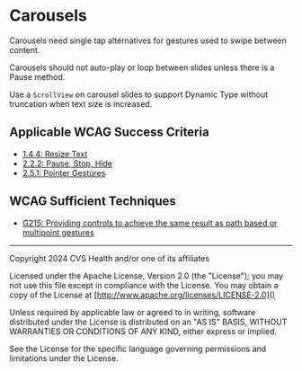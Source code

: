 # Carousels

Carousels need single tap alternatives for gestures used to swipe between content.

Carousels should not auto-play or loop between slides unless there is a Pause method. 

Use a `ScrollView` on carousel slides to support Dynamic Type without truncation when text size is increased.

## Applicable WCAG Success Criteria
- [1.4.4: Resize Text](https://www.w3.org/WAI/WCAG21/Understanding/resize-text)
- [2.2.2: Pause, Stop, Hide](https://www.w3.org/WAI/WCAG22/Understanding/pause-stop-hide)
- [2.5.1: Pointer Gestures](https://www.w3.org/WAI/WCAG22/Understanding/pointer-gestures)

## WCAG Sufficient Techniques
- [G215: Providing controls to achieve the same result as path based or multipoint gestures](https://www.w3.org/WAI/WCAG21/Techniques/general/G215)


----

Copyright 2024 CVS Health and/or one of its affiliates

Licensed under the Apache License, Version 2.0 (the "License");
you may not use this file except in compliance with the License.
You may obtain a copy of the License at
[http://www.apache.org/licenses/LICENSE-2.0]()

Unless required by applicable law or agreed to in writing, software
distributed under the License is distributed on an "AS IS" BASIS,
WITHOUT WARRANTIES OR CONDITIONS OF ANY KIND, either express or implied.

See the License for the specific language governing permissions and
limitations under the License.
